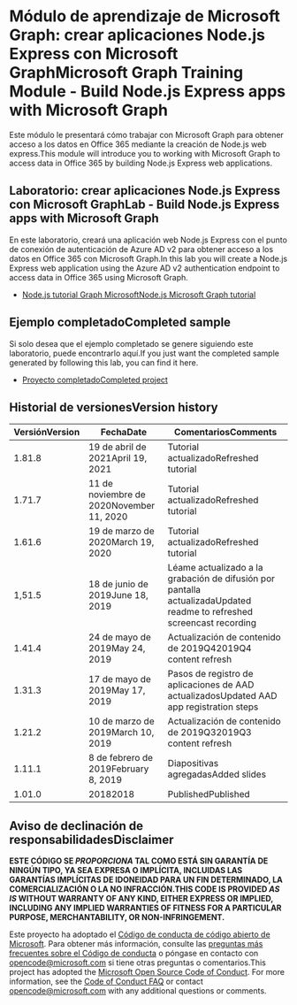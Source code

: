 # <a name="microsoft-graph-training-module---build-nodejs-express-apps-with-microsoft-graph"></a><span data-ttu-id="d2c04-101">Módulo de aprendizaje de Microsoft Graph: crear aplicaciones Node.js Express con Microsoft Graph</span><span class="sxs-lookup"><span data-stu-id="d2c04-101">Microsoft Graph Training Module - Build Node.js Express apps with Microsoft Graph</span></span>

<span data-ttu-id="d2c04-102">Este módulo le presentará cómo trabajar con Microsoft Graph para obtener acceso a los datos en Office 365 mediante la creación de Node.js web express.</span><span class="sxs-lookup"><span data-stu-id="d2c04-102">This module will introduce you to working with Microsoft Graph to access data in Office 365 by building Node.js Express web applications.</span></span>

## <a name="lab---build-nodejs-express-apps-with-microsoft-graph"></a><span data-ttu-id="d2c04-103">Laboratorio: crear aplicaciones Node.js Express con Microsoft Graph</span><span class="sxs-lookup"><span data-stu-id="d2c04-103">Lab - Build Node.js Express apps with Microsoft Graph</span></span>

<span data-ttu-id="d2c04-104">En este laboratorio, creará una aplicación web Node.js Express con el punto de conexión de autenticación de Azure AD v2 para obtener acceso a los datos en Office 365 con Microsoft Graph.</span><span class="sxs-lookup"><span data-stu-id="d2c04-104">In this lab you will create a Node.js Express web application using the Azure AD v2 authentication endpoint to access data in Office 365 using Microsoft Graph.</span></span>

- [<span data-ttu-id="d2c04-105">Node.js tutorial Graph Microsoft</span><span class="sxs-lookup"><span data-stu-id="d2c04-105">Node.js Microsoft Graph tutorial</span></span>](https://docs.microsoft.com/graph/training/node-tutorial)

## <a name="completed-sample"></a><span data-ttu-id="d2c04-106">Ejemplo completado</span><span class="sxs-lookup"><span data-stu-id="d2c04-106">Completed sample</span></span>

<span data-ttu-id="d2c04-107">Si solo desea que el ejemplo completado se genere siguiendo este laboratorio, puede encontrarlo aquí.</span><span class="sxs-lookup"><span data-stu-id="d2c04-107">If you just want the completed sample generated by following this lab, you can find it here.</span></span>

- [<span data-ttu-id="d2c04-108">Proyecto completado</span><span class="sxs-lookup"><span data-stu-id="d2c04-108">Completed project</span></span>](demo)

## <a name="version-history"></a><span data-ttu-id="d2c04-109">Historial de versiones</span><span class="sxs-lookup"><span data-stu-id="d2c04-109">Version history</span></span>

| <span data-ttu-id="d2c04-110">Versión</span><span class="sxs-lookup"><span data-stu-id="d2c04-110">Version</span></span> |       <span data-ttu-id="d2c04-111">Fecha</span><span class="sxs-lookup"><span data-stu-id="d2c04-111">Date</span></span>        |                     <span data-ttu-id="d2c04-112">Comentarios</span><span class="sxs-lookup"><span data-stu-id="d2c04-112">Comments</span></span>                     |
| ------- | ----------------- | ------------------------------------------------ |
| <span data-ttu-id="d2c04-113">1.8</span><span class="sxs-lookup"><span data-stu-id="d2c04-113">1.8</span></span>     | <span data-ttu-id="d2c04-114">19 de abril de 2021</span><span class="sxs-lookup"><span data-stu-id="d2c04-114">April 19, 2021</span></span>    | <span data-ttu-id="d2c04-115">Tutorial actualizado</span><span class="sxs-lookup"><span data-stu-id="d2c04-115">Refreshed tutorial</span></span>                               |
| <span data-ttu-id="d2c04-116">1.7</span><span class="sxs-lookup"><span data-stu-id="d2c04-116">1.7</span></span>     | <span data-ttu-id="d2c04-117">11 de noviembre de 2020</span><span class="sxs-lookup"><span data-stu-id="d2c04-117">November 11, 2020</span></span> | <span data-ttu-id="d2c04-118">Tutorial actualizado</span><span class="sxs-lookup"><span data-stu-id="d2c04-118">Refreshed tutorial</span></span>                               |
| <span data-ttu-id="d2c04-119">1.6</span><span class="sxs-lookup"><span data-stu-id="d2c04-119">1.6</span></span>     | <span data-ttu-id="d2c04-120">19 de marzo de 2020</span><span class="sxs-lookup"><span data-stu-id="d2c04-120">March 19, 2020</span></span>    | <span data-ttu-id="d2c04-121">Tutorial actualizado</span><span class="sxs-lookup"><span data-stu-id="d2c04-121">Refreshed tutorial</span></span>                               |
| <span data-ttu-id="d2c04-122">1,5</span><span class="sxs-lookup"><span data-stu-id="d2c04-122">1.5</span></span>     | <span data-ttu-id="d2c04-123">18 de junio de 2019</span><span class="sxs-lookup"><span data-stu-id="d2c04-123">June 18, 2019</span></span>     | <span data-ttu-id="d2c04-124">Léame actualizado a la grabación de difusión por pantalla actualizada</span><span class="sxs-lookup"><span data-stu-id="d2c04-124">Updated readme to refreshed screencast recording</span></span> |
| <span data-ttu-id="d2c04-125">1.4</span><span class="sxs-lookup"><span data-stu-id="d2c04-125">1.4</span></span>     | <span data-ttu-id="d2c04-126">24 de mayo de 2019</span><span class="sxs-lookup"><span data-stu-id="d2c04-126">May 24, 2019</span></span>      | <span data-ttu-id="d2c04-127">Actualización de contenido de 2019Q4</span><span class="sxs-lookup"><span data-stu-id="d2c04-127">2019Q4 content refresh</span></span>                           |
| <span data-ttu-id="d2c04-128">1.3</span><span class="sxs-lookup"><span data-stu-id="d2c04-128">1.3</span></span>     | <span data-ttu-id="d2c04-129">17 de mayo de 2019</span><span class="sxs-lookup"><span data-stu-id="d2c04-129">May 17, 2019</span></span>      | <span data-ttu-id="d2c04-130">Pasos de registro de aplicaciones de AAD actualizados</span><span class="sxs-lookup"><span data-stu-id="d2c04-130">Updated AAD app registration steps</span></span>               |
| <span data-ttu-id="d2c04-131">1.2</span><span class="sxs-lookup"><span data-stu-id="d2c04-131">1.2</span></span>     | <span data-ttu-id="d2c04-132">10 de marzo de 2019</span><span class="sxs-lookup"><span data-stu-id="d2c04-132">March 10, 2019</span></span>    | <span data-ttu-id="d2c04-133">Actualización de contenido de 2019Q3</span><span class="sxs-lookup"><span data-stu-id="d2c04-133">2019Q3 content refresh</span></span>                           |
| <span data-ttu-id="d2c04-134">1.1</span><span class="sxs-lookup"><span data-stu-id="d2c04-134">1.1</span></span>     | <span data-ttu-id="d2c04-135">8 de febrero de 2019</span><span class="sxs-lookup"><span data-stu-id="d2c04-135">February 8, 2019</span></span>  | <span data-ttu-id="d2c04-136">Diapositivas agregadas</span><span class="sxs-lookup"><span data-stu-id="d2c04-136">Added slides</span></span>                                     |
| <span data-ttu-id="d2c04-137">1.0</span><span class="sxs-lookup"><span data-stu-id="d2c04-137">1.0</span></span>     | <span data-ttu-id="d2c04-138">2018</span><span class="sxs-lookup"><span data-stu-id="d2c04-138">2018</span></span>              | <span data-ttu-id="d2c04-139">Published</span><span class="sxs-lookup"><span data-stu-id="d2c04-139">Published</span></span>                                        |

## <a name="disclaimer"></a><span data-ttu-id="d2c04-140">Aviso de declinación de responsabilidades</span><span class="sxs-lookup"><span data-stu-id="d2c04-140">Disclaimer</span></span>

<span data-ttu-id="d2c04-141">**ESTE CÓDIGO SE *PROPORCIONA* TAL COMO ESTÁ SIN GARANTÍA DE NINGÚN TIPO, YA SEA EXPRESA O IMPLÍCITA, INCLUIDAS LAS GARANTÍAS IMPLÍCITAS DE IDONEIDAD PARA UN FIN DETERMINADO, LA COMERCIALIZACIÓN O LA NO INFRACCIÓN.**</span><span class="sxs-lookup"><span data-stu-id="d2c04-141">**THIS CODE IS PROVIDED *AS IS* WITHOUT WARRANTY OF ANY KIND, EITHER EXPRESS OR IMPLIED, INCLUDING ANY IMPLIED WARRANTIES OF FITNESS FOR A PARTICULAR PURPOSE, MERCHANTABILITY, OR NON-INFRINGEMENT.**</span></span>

<span data-ttu-id="d2c04-p101">Este proyecto ha adoptado el [Código de conducta de código abierto de Microsoft](https://opensource.microsoft.com/codeofconduct/). Para obtener más información, consulte las [preguntas más frecuentes sobre el Código de conducta](https://opensource.microsoft.com/codeofconduct/faq/) o póngase en contacto con [opencode@microsoft.com](mailto:opencode@microsoft.com) si tiene otras preguntas o comentarios.</span><span class="sxs-lookup"><span data-stu-id="d2c04-p101">This project has adopted the [Microsoft Open Source Code of Conduct](https://opensource.microsoft.com/codeofconduct/). For more information, see the [Code of Conduct FAQ](https://opensource.microsoft.com/codeofconduct/faq/) or contact [opencode@microsoft.com](mailto:opencode@microsoft.com) with any additional questions or comments.</span></span>
